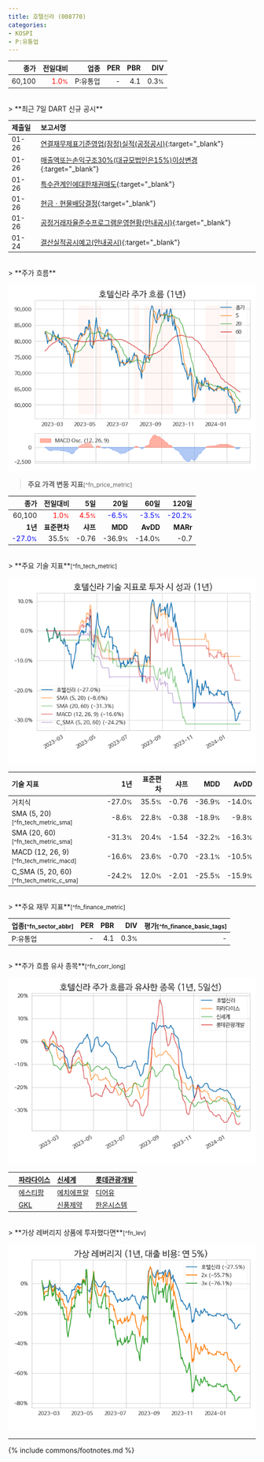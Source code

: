 ```yaml
---
title: 호텔신라 (008770)
categories:
- KOSPI
- P:유통업
---
```

| **종가** | **전일대비** | **업종** | **PER** | **PBR** | **DIV** |
| -------: | -----------: | -------: | ------: | ------: | ------: |
| 60,100 | <span style="color: red">1.0<small>%</small></span> | P:유통업 | - | 4.1 | 0.3<small>%</small> |

<!-- more -->

<br>
> **최근 7일 DART 신규 공시**<a id="dart"></a>


| **제출일** | **보고서명** |
| :--------- | :----------- |
| 01-26 | [연결재무제표기준영업(잠정)실적(공정공시)](https://dart.fss.or.kr/dsaf001/main.do?rcpNo=20240126800643){:target="_blank"} |
| 01-26 | [매출액또는손익구조30%(대규모법인은15%)이상변경](https://dart.fss.or.kr/dsaf001/main.do?rcpNo=20240126800566){:target="_blank"} |
| 01-26 | [특수관계인에대한채권매도](https://dart.fss.or.kr/dsaf001/main.do?rcpNo=20240126000425){:target="_blank"} |
| 01-26 | [현금ㆍ현물배당결정](https://dart.fss.or.kr/dsaf001/main.do?rcpNo=20240126800550){:target="_blank"} |
| 01-26 | [공정거래자율준수프로그램운영현황(안내공시)](https://dart.fss.or.kr/dsaf001/main.do?rcpNo=20240126800546){:target="_blank"} |
| 01-24 | [결산실적공시예고(안내공시)](https://dart.fss.or.kr/dsaf001/main.do?rcpNo=20240124800338){:target="_blank"} |

<br>
> **주가 흐름**<a id="price"></a>

![008770](/stock/images/008770.png)

> **주요 가격 변동 지표**<small>[^fn_price_metric]</small>

| **종가** | **전일대비** | **5일** | **20일** | **60일** | **120일** |
| -------: | -----------: | ------: | -------: | -------: | --------: |
| 60,100 | <span style="color: red">1.0<small>%</small></span> | <span style="color: red">4.5<small>%</small></span> | <span style="color: blue">-6.5<small>%</small></span> | <span style="color: blue">-3.5<small>%</small></span> | <span style="color: blue">-20.2<small>%</small></span> |
| **1년** | **표준편차** | **샤프** | **MDD** | **AvDD** | **MARr** |
| <span style="color: blue">-27.0<small>%</small></span> | 35.5<small>%</small> | -0.76 | -36.9<small>%</small> | -14.0<small>%</small> | -0.7 |

<br>
> **주요 기술 지표**<small>[^fn_tech_metric]</small>


![008770](/stock/images/008770_tech.png)

| **기술 지표** | **1년** | **표준편차** | **샤프** | **MDD** | **AvDD** |
| :------------ | ------: | -----------: | -------: | ------: | -------: |
| 거치식 | -27.0<small>%</small> | 35.5<small>%</small> | -0.76 | -36.9<small>%</small> | -14.0<small>%</small> |
| SMA (5, 20)<small>[^fn_tech_metric_sma]</small> | -8.6<small>%</small> | 22.8<small>%</small> | -0.38 | -18.9<small>%</small> | -9.8<small>%</small> |
| SMA (20, 60)<small>[^fn_tech_metric_sma]</small> | -31.3<small>%</small> | 20.4<small>%</small> | -1.54 | -32.2<small>%</small> | -16.3<small>%</small> |
| MACD (12, 26, 9)<small>[^fn_tech_metric_macd]</small> | -16.6<small>%</small> | 23.6<small>%</small> | -0.70 | -23.1<small>%</small> | -10.5<small>%</small> |
| C_SMA (5, 20, 60)<small>[^fn_tech_metric_c_sma]</small> | -24.2<small>%</small> | 12.0<small>%</small> | -2.01 | -25.5<small>%</small> | -15.9<small>%</small> |

<br>
> **주요 재무 지표**<small>[^fn_finance_metric]</small>

| **업종**<small>[^fn_sector_abbr]</small> | **PER** | **PBR** | **DIV** | **평가**<small>[^fn_finance_basic_tags]</small> |
| :--------------------------------------- | ------: | ------: | ------: | ----------------------------------------------: |
| P:유통업 | - | 4.1 | 0.3<small>%</small> | - |

<br>
> **주가 흐름 유사 종목**<a id="corr"></a><small>[^fn_corr_long]</small>

![008770](/stock/images/008770_corr.png)

|    | [파라다이스](/034230/) | [신세계](/004170/) | [롯데관광개발](/032350/) |
| :- | :------------------------------------- | :------------------------------------- | :--------------------------------------|
|    | [에스티팜](/237690/) | [에치에프알](/230240/) | [디어유](/376300/) |
|    | [GKL](/114090/) | [신풍제약](/019170/) | [한온시스템](/018880/) |

<br>
> **가상 레버리지 상품에 투자했다면**<a id="2x"></a><small>[^fn_lev]</small>

![008770](/stock/images/008770_2x.png)

---
{% include commons/footnotes.md %}